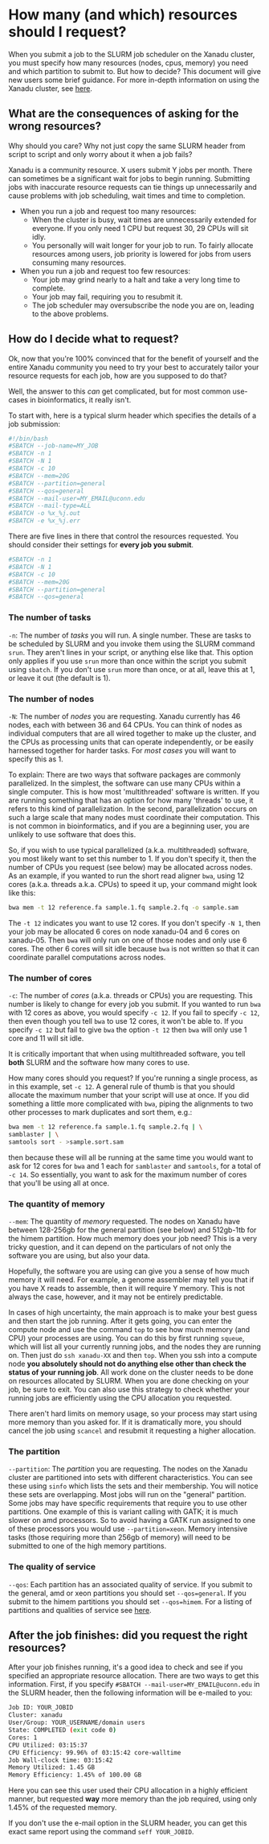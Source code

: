 # How many (and which) resources should I request?

When you submit a job to the SLURM job scheduler on the Xanadu cluster, you must specify how many resources (nodes, cpus, memory) you need and which partition to submit to. But how to decide? This document will give new users some brief guidance. For more in-depth information on using the Xanadu cluster, see [here](https://bioinformatics.uconn.edu/resources-and-events/tutorials-2/xanadu/).

## What are the consequences of asking for the wrong resources? 

Why should you care? Why not just copy the same SLURM header from script to script and only worry about it when a job fails? 

Xanadu is a community resource. X users submit Y jobs per month. There can sometimes be a significant wait for jobs to begin running. Submitting jobs with inaccurate resource requests can tie things up unnecessarily and cause problems with job scheduling, wait times and time to completion.

- When you run a job and request too many resources:
	- When the cluster is busy, wait times are unnecessarily extended for everyone. If you only need 1 CPU but request 30, 29 CPUs will sit idly. 
	- You personally will wait longer for your job to run. To fairly allocate resources among users, job priority is lowered for jobs from users consuming many resources. 
- When you run a job and request too few resources: 
	- Your job may grind nearly to a halt and take a very long time to complete. 
	- Your job may fail, requiring you to resubmit it. 
	- The job scheduler may oversubscribe the node you are on, leading to the above problems. 


## How do I decide what to request? 

Ok, now that you're 100% convinced that for the benefit of yourself and the entire Xanadu community you need to try your best to accurately tailor your resource requests for each job, how are you supposed to do that? 

Well, the answer to this _can_ get complicated, but for most common use-cases in bioinformatics, it really isn't. 

To start with, here is a typical slurm header which specifies the details of a job submission:

```bash
#!/bin/bash 
#SBATCH --job-name=MY_JOB
#SBATCH -n 1
#SBATCH -N 1
#SBATCH -c 10
#SBATCH --mem=20G
#SBATCH --partition=general
#SBATCH --qos=general
#SBATCH --mail-user=MY_EMAIL@uconn.edu
#SBATCH --mail-type=ALL
#SBATCH -o %x_%j.out
#SBATCH -e %x_%j.err
```

There are five lines in there that control the resources requested. You should consider their settings for **every job you submit**. 

```bash
#SBATCH -n 1
#SBATCH -N 1
#SBATCH -c 10
#SBATCH --mem=20G
#SBATCH --partition=general
#SBATCH --qos=general
```

### The number of tasks

`-n`: The number of _tasks_ you will run. A single number. These are tasks to be scheduled by SLURM and you invoke them using the SLURM command `srun`. They aren't lines in your script, or anything else like that. This option only applies if you use `srun` more than once within the script you submit using `sbatch`. If you don't use `srun` more than once, or at all, leave this at 1, or leave it out (the default is 1). 

### The number of nodes

`-N`: The number of _nodes_ you are requesting. Xanadu currently has 46 nodes, each with between 36 and 64 CPUs. You can think of nodes as individual computers that are all wired together to make up the cluster, and the CPUs as processing units that can operate independently, or be easily harnessed together for harder tasks. For _most cases_ you will want to specify this as 1. 

To explain: There are two ways that software packages are commonly parallelized. In the simplest, the software can use many CPUs within a single computer. This is how most 'multithreaded' software is written. If you are running something that has an option for how many 'threads' to use, it refers to this kind of parallelization. In the second, parallelization occurs on such a large scale that many nodes must coordinate their computation. This is not common in bioinformatics, and if you are a beginning user, you are unlikely to use software that does this. 

So, if you wish to use typical parallelized (a.k.a. multithreaded) software, you most likely want to set this number to 1. If you don't specify it, then the number of CPUs you request (see below) may be allocated across nodes. As an example, if you wanted to run the short read aligner `bwa`, using 12 cores (a.k.a. threads a.k.a. CPUs) to speed it up, your command might look like this:

```bash
bwa mem -t 12 reference.fa sample.1.fq sample.2.fq -o sample.sam
```
The `-t 12` indicates you want to use 12 cores. If you don't specify `-N 1`, then your job may be allocated 6 cores on node xanadu-04 and 6 cores on xanadu-05. Then `bwa` will only run on one of those nodes and only use 6 cores. The other 6 cores will sit idle because `bwa` is not written so that it can coordinate parallel computations across nodes. 

### The number of cores

`-c`: The number of _cores_ (a.k.a. threads or CPUs) you are requesting. This number is likely to change for every job you submit. If you wanted to run `bwa` with 12 cores as above, you would specify `-c 12`. If you fail to specify `-c 12`, then even though you tell `bwa` to use 12 cores, it won't be able to. If you specify `-c 12` but fail to give `bwa` the option `-t 12` then `bwa` will only use 1 core and 11 will sit idle. 

It is critically important that when using multithreaded software, you tell **both** SLURM and the software how many cores to use. 

How many cores should you request? If you're running a single process, as in this example, set `-c 12`. A general rule of thumb is that you should allocate the maximum number that your script will use at once. If you did something a little more complicated with `bwa`, piping the alignments to two other processes to mark duplicates and sort them, e.g.:

```bash
bwa mem -t 12 reference.fa sample.1.fq sample.2.fq | \
samblaster | \
samtools sort - >sample.sort.sam
```

then because these will all be running at the same time you would want to ask for 12 cores for `bwa` and 1 each for `samblaster` and `samtools`, for a total of `-c 14`. So essentially, you want to ask for the maximum number of cores that you'll be using all at once. 

### The quantity of memory

`--mem`: The quantity of _memory_ requested. The nodes on Xanadu have between 128-256gb for the general partition (see below) and 512gb-1tb for the himem partition. How much memory does your job need? This is a very tricky question, and it can depend on the particulars of not only the software you are using, but also your data. 

Hopefully, the software you are using can give you a sense of how much memory it will need. For example, a genome assembler may tell you that if you have X reads to assemble, then it will require Y memory. This is not always the case, however, and it may not be entirely predictable. 

In cases of high uncertainty, the main approach is to make your best guess and then start the job running. After it gets going, you can enter the compute node and use the command `top` to see how much memory (and CPU) your processes are using. You can do this by first running `squeue`, which will list all your currently running jobs, and the nodes they are running on. Then just do `ssh xanadu-XX` and then `top`. When you ssh into a compute node __you absolutely should not do anything else other than check the status of your running job__. All work done on the cluster needs to be done on resources allocated by SLURM. When you are done checking on your job, be sure to exit. You can also use this strategy to check whether your running jobs are efficiently using the CPU allocation you requested. 	

There aren't hard limits on memory usage, so your process may start using more memory than you asked for. If it is dramatically more, you should cancel the job using `scancel` and resubmit it requesting a higher allocation. 


### The partition

`--partition`: The _partition_ you are requesting. The nodes on the Xanadu cluster are partitioned into sets with different characteristics. You can see these using `sinfo` which lists the sets and their membership. You will notice these sets are overlapping. Most jobs will run on the "general" partition. Some jobs may have specific requirements that require you to use other partitions. One example of this is variant calling with GATK; it is much slower on amd processors. So to avoid having a GATK run assigned to one of these processors you would use `--partition=xeon`. Memory intensive tasks (those requiring more than 256gb of memory) will need to be submitted to one of the high memory partitions. 

### The quality of service

`--qos`: Each partition has an associated quality of service. If you submit to the general, amd or xeon partitions you should set `--qos=general`. If you submit to the himem partitions you should set `--qos=himem`. For a listing of partitions and qualities of service see [here](https://bioinformatics.uconn.edu/resources-and-events/tutorials-2/xanadu/#Xanadu_5). 

## After the job finishes: did you request the right resources?

After your job finishes running, it's a good idea to check and see if you specified an appropriate resource allocation. There are two ways to get this information. First, if you specify `#SBATCH --mail-user=MY_EMAIL@uconn.edu` in the SLURM header, then the following information will be e-mailed to you:

```bash
Job ID: YOUR_JOBID
Cluster: xanadu
User/Group: YOUR_USERNAME/domain users
State: COMPLETED (exit code 0)
Cores: 1
CPU Utilized: 03:15:37
CPU Efficiency: 99.96% of 03:15:42 core-walltime
Job Wall-clock time: 03:15:42
Memory Utilized: 1.45 GB
Memory Efficiency: 1.45% of 100.00 GB
```

Here you can see this user used their CPU allocation in a highly efficient manner, but requested **way** more memory than the job required, using only 1.45% of the requested memory. 

If you don't use the e-mail option in the SLURM header, you can get this exact same report using the command `seff YOUR_JOBID`. 

